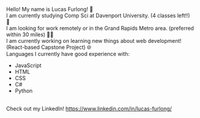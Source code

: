  Hello! My name is Lucas Furlong! 👋
<br />I am currently studying Comp Sci at Davenport University. (4 classes left!!) 📖
<br />I am looking for work remotely or in the Grand Rapids Metro area. (preferred within 30 miles) 👨‍💼
<br />I am currently working on learning new things about web development! (React-based Capstone Project) 🌐
<br />Languages I currently have good experience with: 
- JavaScript
- HTML
- CSS
- C#
- Python

<br />Check out my LinkedIn! https://www.linkedin.com/in/lucas-furlong/
